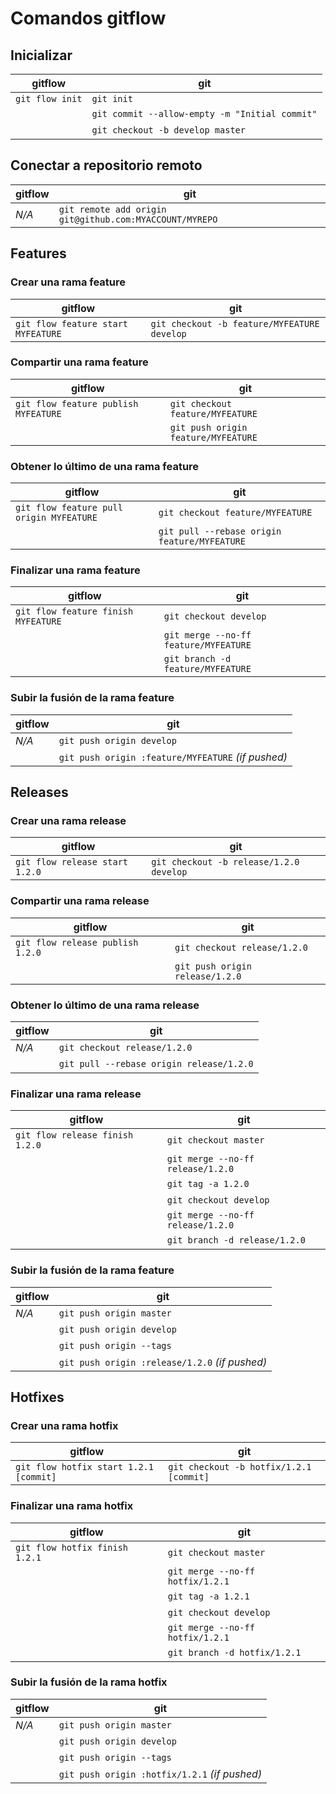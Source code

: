 # Comandos gitflow

## Inicializar

gitflow | git
--------|-----
`git flow init` | `git init`
&nbsp; | `git commit --allow-empty -m "Initial commit"`
&nbsp; | `git checkout -b develop master`


## Conectar a repositorio remoto

gitflow | git
--------|-----
_N/A_ | `git remote add origin git@github.com:MYACCOUNT/MYREPO`


## Features

### Crear una rama feature 

gitflow | git
--------|-----
`git flow feature start MYFEATURE` | `git checkout -b feature/MYFEATURE develop`


### Compartir una rama feature

gitflow | git
--------|-----
`git flow feature publish MYFEATURE` | `git checkout feature/MYFEATURE`
&nbsp; | `git push origin feature/MYFEATURE`


### Obtener lo último de una rama feature

gitflow | git
--------|-----
`git flow feature pull origin MYFEATURE` | `git checkout feature/MYFEATURE`
&nbsp; | `git pull --rebase origin feature/MYFEATURE`


### Finalizar una rama feature 

gitflow | git
--------|-----
`git flow feature finish MYFEATURE` | `git checkout develop`
&nbsp; | `git merge --no-ff feature/MYFEATURE`
&nbsp; | `git branch -d feature/MYFEATURE`


### Subir la fusión de la rama feature

gitflow | git
--------|-----
_N/A_ | `git push origin develop`
&nbsp; | `git push origin :feature/MYFEATURE` _(if pushed)_


## Releases

### Crear una rama release

gitflow | git
--------|-----
`git flow release start 1.2.0` | `git checkout -b release/1.2.0 develop`


### Compartir una rama release 

gitflow | git
--------|-----
`git flow release publish 1.2.0` | `git checkout release/1.2.0`
&nbsp; | `git push origin release/1.2.0`


### Obtener lo último de una rama release 

gitflow | git
--------|-----
_N/A_ | `git checkout release/1.2.0`
&nbsp; | `git pull --rebase origin release/1.2.0`


### Finalizar una rama release

gitflow | git
--------|-----
`git flow release finish 1.2.0` | `git checkout master`
&nbsp; | `git merge --no-ff release/1.2.0`
&nbsp; | `git tag -a 1.2.0`
&nbsp; | `git checkout develop`
&nbsp; | `git merge --no-ff release/1.2.0`
&nbsp; | `git branch -d release/1.2.0`


### Subir la fusión de la rama feature

gitflow | git
--------|-----
_N/A_ | `git push origin master`
&nbsp; | `git push origin develop`
&nbsp; | `git push origin --tags`
&nbsp; | `git push origin :release/1.2.0` _(if pushed)_


## Hotfixes

### Crear una rama hotfix

gitflow | git
--------|-----
`git flow hotfix start 1.2.1 [commit]` | `git checkout -b hotfix/1.2.1 [commit]`


### Finalizar una rama hotfix

gitflow | git
--------|-----
`git flow hotfix finish 1.2.1` | `git checkout master`
&nbsp; | `git merge --no-ff hotfix/1.2.1`
&nbsp; | `git tag -a 1.2.1`
&nbsp; | `git checkout develop`
&nbsp; | `git merge --no-ff hotfix/1.2.1`
&nbsp; | `git branch -d hotfix/1.2.1`


### Subir la fusión de la rama hotfix

gitflow | git
--------|-----
_N/A_ | `git push origin master`
&nbsp; | `git push origin develop`
&nbsp; | `git push origin --tags`
&nbsp; | `git push origin :hotfix/1.2.1` _(if pushed)_

